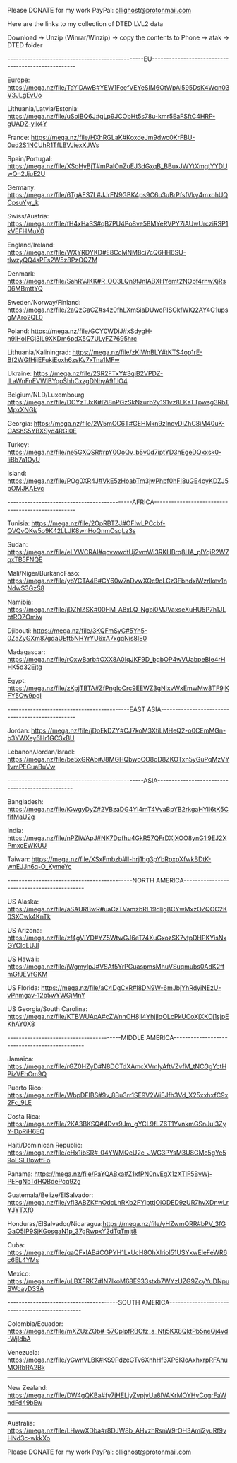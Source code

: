 Please DONATE for my work 
PayPal: ollighost@protonmail.com


Here are the links to my collection of DTED LVL2 data

Download -> Unzip (Winrar/Winzip) -> copy the contents to Phone -> atak -> DTED folder

------------------------------------------------EU---------------------------------------------------

Europe:                    https://mega.nz/file/TaYiDAwB#YEW1FeefVEYeSIM6OtWpAi595DsK4Wqn03V3JLgEvUo

Lithuania/Latvia/Estonia:  https://mega.nz/file/uSoiBQ6J#gLp9JCObHt5s78u-kmr5EaFSftC4HRP-gUADZ-yik4Y

France:                    https://mega.nz/file/HXhRGLaK#KoxdeJm9dwc0KrFBU-0ud2S1NCUhR1TfLBVJiexXJWs

Spain/Portugal:            https://mega.nz/file/XSoHyBjT#mPalOnZuEJ3dGxqB_BBuxJWYtXmgtYYDUwQn2JjuE2U

Germany:                   https://mega.nz/file/6TgAES7L#JJrFN9GBK4ps9C6u3uBrPfsfVky4mxohUQCpsuYyr_k

Swiss/Austria:             https://mega.nz/file/fH4xHaSS#qB7PU4Po8ve58MYeRVPY7iAUwUrcziRSP1kVEFHMuX0

England/Ireland:          https://mega.nz/file/WXYRDYKD#E8CcMNM8ci7cQ6HH6SU-tlwzyQQ4sPFs2W5z8PzOQZM

Denmark:                  https://mega.nz/file/SahRVJKK#R_OO3LQn9fJnIABXHYemt2NOpf4rnwXjRs06MBmttYQ

Sweden/Norway/Finland:    https://mega.nz/file/2aQzGaCZ#s4z0fhLXmSiaDUwoPISGkfWIQ2AY4G1upsgMAro2QL0

Poland:                   https://mega.nz/file/GCY0WDiJ#xSdygH-n9lHoIFGj3lL9XKDm6pdX5Q7ULyFZ7695hrc

Lithuania/Kaliningrad:    https://mega.nz/file/zKIWnBLY#tKTS4op1rE-Bf2WGfHijEFukjEoxh6zsKy7xTna1MFw

Ukraine:                   https://mega.nz/file/2SR2FTxY#3qiB2VPDZ-ILaWnFnEVWiBYqoShhCxzgDNhyA9ftlO4

Belgium/NLD/Luxembourg    https://mega.nz/file/DCYzTJxK#l2i8nPGzSkNzurb2y191vz8LKaTTpwsg3RbTMpxXNGk

Georgia:                  https://mega.nz/file/2W5mCC6T#GEHMkn9zInovDiZhC8iM40uK-CAShS5YBXSyd4RGI0E

Turkey:                   https://mega.nz/file/ne5GXQSR#rpY0OoQv_b5v0d7iptYD3hEgeDQxxsk0-IiBb7a1OyU

Island:                   https://mega.nz/file/POg0XR4J#VkE5zHoabTm3jwPhpf0hFI8uGE4oyKDZJ5pOMJKAEvc

--------------------------------------------AFRICA--------------------------------------------------

Tunisia:                   https://mega.nz/file/2OpRBTZJ#OFIwLPCcbf-QVQvQKw5o9K42LLJK8wnHoQnmOsqLz3s

Sudan:                     https://mega.nz/file/eLYWCRAI#qcvwwdtUj2vmWi3RKHBrq8HA_pIYqiR2W7qxTB5FNQE

Mali/Niger/BurkanoFaso:    https://mega.nz/file/ybYCTA4B#CY60w7nDvwXQc9cLCz3FbndxiWzrlkev1nNdwS3GzS8

Namibia:                  https://mega.nz/file/jDZhlZSK#00HM_A8xLQ_Ngbi0MJVaxseXuHU5P7h1JLbtROZOmiw

Djibouti:                 https://mega.nz/file/3KQFmSyC#5Yn5-0ZaZyGXm87gdaUEtt5NHYrYU6xA7xgqNis8IE0

Madagascar:               https://mega.nz/file/rOxwBarb#OXX8A0IqJKF9D_bgbOP4wVUabpeBIe4rHHK5d32Ejtg

Egypt:                    https://mega.nz/file/zKpjTBTA#ZfPngIoCrc9EEWZ3gNlxvWxEmwMw8TF9jKFY5Cw9pgI

-------------------------------------------EAST ASIA------------------------------------------------

Jordan:                    https://mega.nz/file/jDoEkDZY#CJ7koM3XtiLMHeQ2-o0CEmMGn-b3YWXey6Hr1GC3xBU

Lebanon/Jordan/Israel:     https://mega.nz/file/be5xGRAb#J8MGHQbwoCO8oD8ZKOTxn5yGuPqMzVY1vmPEGuaBuVw

------------------------------------------------ASIA------------------------------------------------

Bangladesh:               https://mega.nz/file/iGwgyDyZ#2VBzaDG4Yl4mT4VvaBpYB2rkgaHYIl6tK5CfifMaU2g

India:                    https://mega.nz/file/nPZlWApJ#NK7Dpfhu4GkR57QFrDXjXOO8ynG1i9EJ2XPmxcEWKUU

Taiwan:                   https://mega.nz/file/XSxFmbzb#lI-hrj1hg3pYbRpxpXfwkBDtK-wnEJJn6q-O_KymeYc

--------------------------------------------NORTH AMERICA-------------------------------------------

US Alaska:                https://mega.nz/file/aSAURBwR#uaCzTVamzbRL19dIig8CYwMxzOZQOC2K0SXCwk4KnTk

US Arizona:               https://mega.nz/file/zf4gVIYD#YZ5WtwGJ6eT74XuGxozSK7vtpDHPKYisNxGYCIdLUJI

US Hawaii:                https://mega.nz/file/jWgmyIpJ#VSAf5YrPGuaspmsMhuVSuqmubs0AdK2ffmGfJEVfGKM

US Florida:               https://mega.nz/file/aC4DgCxR#l8DN9W-6mJbjYhRdyiNEzU-vPnmgav-12b5wYWGjMnY

US Georgia/South Carolina:  https://mega.nz/file/KTBWUApA#cZWnnOH8jl4YhjjIqOLcPkUCoXjXKDj1sjpEKhAY0X8

----------------------------------------MIDDLE AMERICA----------------------------------------------

Jamaica:                  https://mega.nz/file/rGZ0HZyD#N8DCTdXAmcXVmIyAftVZvfM_tNCGgYctHPizVEhOm9Q

Puerto Rico:              https://mega.nz/file/WbpDFIBS#9v_8Bu3rr1SE9V2WiEJfh3Vd_X25xxhxfC9x2Fc_9LE

Costa Rica:               https://mega.nz/file/2KA3BKSQ#4Dvs9Jm_gYCL9fLZ6T1YvnkmGSnJuI3ZyY-DpRiH6EQ

Haiti/Dominican Republic:  https://mega.nz/file/eHx1ibSR#_04YWMQeU2c_JWG3PYsM3U8GMc5gYe59oESEBpwtfFo

Panama:                   https://mega.nz/file/PaYQABxa#Z1xfPN0nvEgX1zXTlF5BvWj-PEFgNbTdHQBdePcq92g

Guatemala/Belize/ElSalvador:  https://mega.nz/file/vfI3ABZK#hOdcLhRKb2FYlpttjOiODED9zUR7hvXDnwLrYJYTXf0

Honduras/ElSalvador/Nicaragua:https://mega.nz/file/yHZwmQRR#bPV_3fGGaO5IP9SjKGosgaN1p_37gRwpxY2dTqTmjt8

Cuba:                     https://mega.nz/file/qaQFxIAB#CGPYH1LxUcH8OhXlriol51USYxwEleFeWR6c6EL4YMs

Mexico:                   https://mega.nz/file/uLBXFRKZ#IN7lkoM68E933stxb7WYzUZG9ZcyYuDNpuSWcayD33A

---------------------------------------SOUTH AMERICA-----------------------------------------------

Colombia/Ecuador:         https://mega.nz/file/mXZUzZQb#-57CplpfRBCfz_a_Nfj5KX8QktPb5neQj4vd-WjIdbA

Venezuela:                https://mega.nz/file/yGwnVLBK#KS9PdzeGTv6XnhHf3XP6KIoAxhxrpRFAnuMORbRA2Bk

---------------------------------------------------------------------------------------------------

New Zealand:              https://mega.nz/file/DW4gQKBa#fy7jHELiyZvpjyUa8lVAKrMOYHyCogrFaWhdFd49bEw

---------------------------------------------------------------------------------------------------

Australia:                https://mega.nz/file/LHwwXDba#r8DJW8b_AHvzhRsnW9rOH3Ami2yuRf9vHNd3c-wkkXo


Please DONATE for my work 
PayPal: ollighost@protonmail.com
